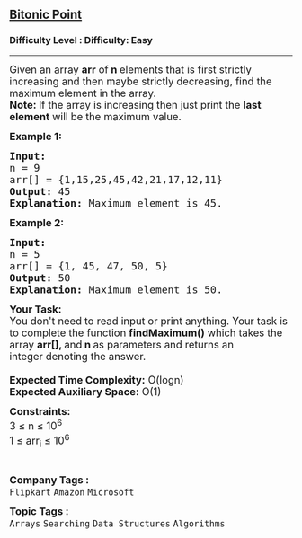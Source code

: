 <h2><a href="https://www.geeksforgeeks.org/problems/maximum-value-in-a-bitonic-array3001/0">Bitonic Point</a></h2><h3>Difficulty Level : Difficulty: Easy</h3><hr><div class="problems_problem_content__Xm_eO"><p><span style="font-size:18px">Given an array <strong>arr</strong>&nbsp;of<strong> n </strong>elements that&nbsp;is first strictly increasing and then maybe strictly decreasing,&nbsp;find the maximum element in the array.<br>
<strong>Note: </strong>If the array is increasing then just print the <strong>last element</strong> will be the maximum value.</span></p>

<p><span style="font-size:18px"><strong>Example 1:</strong></span></p>

<pre><span style="font-size:18px"><strong>Input:</strong> 
n = 9
arr[] = {1,15,25,45,42,21,17,12,11}
<strong>Output:</strong> 45
<strong>Explanation:</strong> Maximum element is 45.</span></pre>

<p><span style="font-size:18px"><strong>Example 2:</strong></span></p>

<pre><span style="font-size:18px"><strong>Input:</strong> 
n = 5
arr[] = {1, 45, 47, 50, 5}
<strong>Output:</strong> 50
<strong>Explanation:</strong> Maximum element is 50.</span></pre>

<p><span style="font-size:18px"><strong>Your Task:&nbsp;&nbsp;</strong><br>
You don't need to read input or print anything. Your task is to complete the function&nbsp;<strong>findMaximum()</strong>&nbsp;which takes the array&nbsp;<strong>arr[], </strong>and<strong> n</strong><strong>&nbsp;</strong>as parameters and returns an integer&nbsp;denoting&nbsp;the answer.<br>
<br>
<strong>Expected Time Complexity:</strong>&nbsp;O(logn)<br>
<strong>Expected Auxiliary Space:</strong>&nbsp;O(1)</span></p>

<p><span style="font-size:18px"><strong>Constraints:</strong><br>
3 ≤ n ≤ 10<sup>6</sup><br>
1 ≤ arr<sub>i</sub> ≤ 10<sup>6</sup></span></p>

<p>&nbsp;</p>
</div><p><span style=font-size:18px><strong>Company Tags : </strong><br><code>Flipkart</code>&nbsp;<code>Amazon</code>&nbsp;<code>Microsoft</code>&nbsp;<br><p><span style=font-size:18px><strong>Topic Tags : </strong><br><code>Arrays</code>&nbsp;<code>Searching</code>&nbsp;<code>Data Structures</code>&nbsp;<code>Algorithms</code>&nbsp;